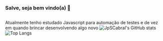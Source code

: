 ### Salve, seja bem vindo(a) 👋
##
Atualmente tenho estudado Javascript para automação de testes e de vez em quando brincar desenvolvendo algo novo
![JpSCabral's GitHub stats](https://github-readme-stats.vercel.app/api?username=JpSCabral&show_icons=true&theme=tokyonight)
![Top Langs](https://github-readme-stats.vercel.app/api/top-langs/?username=JpSCabral&layout=compact&theme=tokyonight)
##









<!--
**JpSCabral/JpSCabral** is a ✨ _special_ ✨ repository because its `README.md` (this file) appears on your GitHub profile.

Here are some ideas to get you started:

- 🔭 I’m currently working on ...
- 🌱 I’m currently learning ...
- 👯 I’m looking to collaborate on ...
- 🤔 I’m looking for help with ...
- 💬 Ask me about ...
- 📫 How to reach me: ...
- 😄 Pronouns: ...
- ⚡ Fun fact: ...
-->
